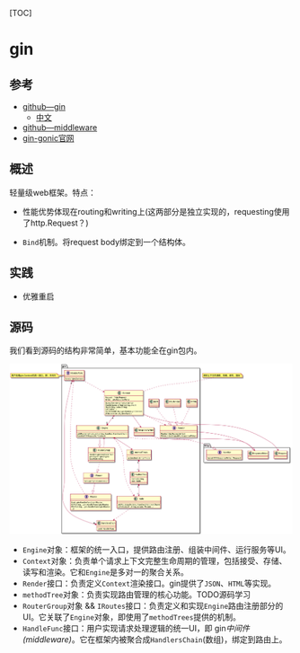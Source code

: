 [TOC]

# gin

## 参考

+ [github—gin](https://github.com/gin-gonic/gin)
  + [中文](https://www.kancloud.cn/shuangdeyu/gin_book/949411)
+ [github—middleware](https://github.com/gin-contrib)
+ [gin-gonic官网](https://gin-gonic.com/)

## 概述

轻量级web框架。特点：

+ 性能优势体现在routing和writing上(这两部分是独立实现的，requesting使用了http.Request？)

+ `Bind`机制。将request body绑定到一个结构体。

## 实践

+ 优雅重启

## 源码

我们看到源码的结构非常简单，基本功能全在gin包内。

![](./uml_gin.png)

+ `Engine`对象：框架的统一入口，提供路由注册、组装中间件、运行服务等UI。
+ `Context`对象：负责单个请求上下文完整生命周期的管理，包括接受、存储、读写和渲染。它和`Engine`是多对一的聚合关系。
+ `Render`接口：负责定义`Context`渲染接口。gin提供了`JSON`、`HTML`等实现。
+ `methodTree`对象：负责实现路由管理的核心功能。TODO源码学习
+ `RouterGroup`对象 && `IRoutes`接口：负责定义和实现`Engine`路由注册部分的UI。它关联了`Engine`对象，即使用了`methodTrees`提供的机制。
+ `HandleFunc`接口：用户实现请求处理逻辑的统一UI，即 gin*中间件(middleware)*。它在框架内被聚合成`HandlersChain`(数组)，绑定到路由上。